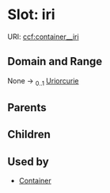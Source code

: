
# Slot: iri



URI: [ccf:container__iri](http://purl.org/ccf/container__iri)


## Domain and Range

None &#8594;  <sub>0..1</sub> [Uriorcurie](types/Uriorcurie.md)

## Parents


## Children


## Used by

 * [Container](Container.md)
